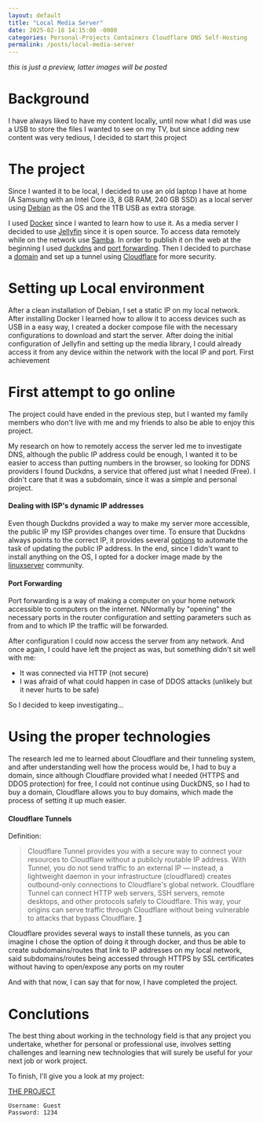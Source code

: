 ```yaml
---
layout: default
title: "Local Media Server"
date: 2025-02-18 14:15:00 -0000
categories: Personal-Projects Containers Cloudflare DNS Self-Hosting
permalink: /posts/local-media-server
---
```


*this is just a preview, latter images will be posted*

# Background

I have always liked to have my content locally, until now what I did was use a USB to store the files I wanted to see on my TV, but since adding new content was very tedious, I decided to start this project

# The project

Since I wanted it to be local, I decided to use an old laptop I have at home (A Samsung with an Intel Core i3, 8 GB RAM, 240 GB SSD) as a local server using [Debian](https://www.debian.org/) as the OS and the 1TB USB as extra storage.

I used [Docker](https://www.docker.com/) since I wanted to learn how to use it. As a media server I decided to use [Jellyfin](https://jellyfin.org/) since it is open source. To access data remotely while on the network use [Samba](https://www.samba.org/samba/). In order to publish it on the web at the beginning I used [duckdns](https://www.duckdns.org/) and [port forwarding](https://portforward.com/). Then I decided to purchase a [domain](https://nehemiasfeliz.com/) and set up a tunnel using [Cloudflare](https://www.cloudflare.com/es-es/) for more security.

# Setting up Local environment

After a clean installation of Debian, I set a static IP on my local network. After installing Docker I learned how to allow it to access devices such as USB in a easy way, I created a docker compose file with the necessary configurations to download and start the server. After doing the initial configuration of Jellyfin and setting up the media library, I could already access it from any device within the network with the local IP and port. First achievement

# First attempt to go online

The project could have ended in the previous step, but I wanted my family members who don't live with me and my friends to also be able to enjoy this project.

My research on how to remotely access the server led me to investigate DNS, although the public IP address could be enough, I wanted it to be easier to access than putting numbers in the browser, so looking for DDNS providers I found Duckdns, a service that offered just what I needed (Free). I didn't care that it was a subdomain, since it was a simple and personal project.

#### Dealing with ISP's dynamic IP addresses
Even though Duckdns provided a way to make my server more accessible, the public IP my ISP provides changes over time. To ensure that Duckdns always points to the correct IP, it provides several [options](https://www.duckdns.org/install.jsp) to automate the task of updating the public IP address. In the end, since I didn't want to install anything on the OS, I opted for a docker image made by the [linuxserver](https://hub.docker.com/r/linuxserver/duckdns) community.

#### Port Forwarding
Port forwarding is a way of making a computer on your home network accessible to computers on the internet. NNormally by "opening" the necessary ports in the router configuration and setting parameters such as from and to which IP the traffic will be forwarded.

After configuration I could now access the server from any network. And once again, I could have left the project as was, but something didn't sit well with me:
*   It was connected via HTTP (not secure)
*   I was afraid of what could happen in case of DDOS attacks (unlikely but it never hurts to be safe)

So I decided to keep investigating...

# Using the proper technologies

The research led me to learned about Cloudflare and their tunneling system, and after understanding well how the process would be, I had to buy a domain, since although Cloudflare provided what I needed (HTTPS and DDOS protection) for free, I could not continue using DuckDNS, so I had to buy a domain, Cloudflare allows you to buy domains, which made the process of setting it up much easier.

#### Cloudflare Tunnels
Definition:
> Cloudflare Tunnel provides you with a secure way to connect your resources to Cloudflare without a publicly routable IP address. With Tunnel, you do not send traffic to an external IP — instead, a lightweight daemon in your infrastructure (cloudflared) creates outbound-only connections to Cloudflare's global network. Cloudflare Tunnel can connect HTTP web servers, SSH servers, remote desktops, and other protocols safely to Cloudflare. This way, your origins can serve traffic through Cloudflare without being vulnerable to attacks that bypass Cloudflare. [1](https://developers.cloudflare.com/cloudflare-one/connections/connect-networks/)

Cloudflare provides several ways to install these tunnels, as you can imagine I chose the option of doing it through docker, and thus be able to create subdomains/routes that link to IP addresses on my local network, said subdomains/routes being accessed through HTTPS by SSL certificates without having to open/expose any ports on my router

And with that now, I can say that for now, I have completed the project.

# Conclutions

The best thing about working in the technology field is that any project you undertake, whether for personal or professional use, involves setting challenges and learning new technologies that will surely be useful for your next job or work project.

To finish, I'll give you a look at my project:

[THE PROJECT](https://media.nehemiasfeliz.com/)
```
Username: Guest
Password: 1234
```
